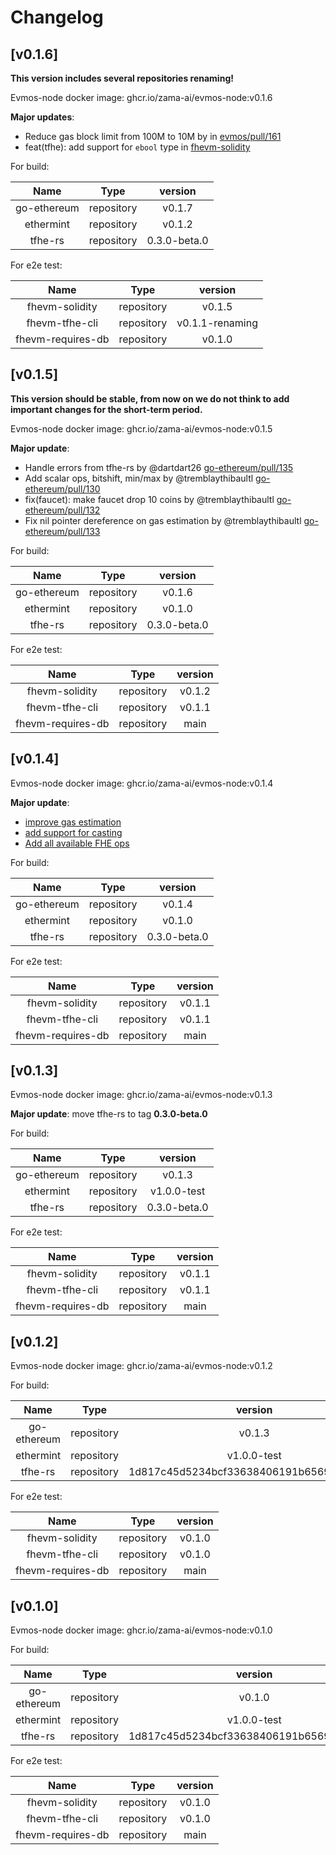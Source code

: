<!--
Guiding Principles:

Changelogs are for humans, not machines.
There should be an entry for every single version.
The same types of changes should be grouped.
Versions and sections should be linkable.
The latest version comes first.
The release date of each version is displayed.
Mention whether you follow Semantic Versioning.

Usage:

Change log entries are to be added to the Unreleased section under the
appropriate stanza (see below). Each entry should ideally include a tag and
the Github issue reference in the following format:

* (<tag>) \#<issue-number> message

The issue numbers will later be link-ified during the release process so you do
not have to worry about including a link manually, but you can if you wish.

Types of changes (Stanzas):

"Features" for new features.
"Improvements" for changes in existing functionality.
"Deprecated" for soon-to-be removed features.
"Bug Fixes" for any bug fixes.
"Client Breaking" for breaking CLI commands and REST routes used by end-users.
"API Breaking" for breaking exported APIs used by developers building on SDK.
"State Machine Breaking" for any changes that result in a different AppState given same genesisState and txList.

Ref: https://keepachangelog.com/en/1.0.0/
-->

# Changelog

## [v0.1.6]

**This version includes several repositories renaming!**

Evmos-node docker image: ghcr.io/zama-ai/evmos-node:v0.1.6

**Major updates**: 
* Reduce gas block limit from 100M to 10M by in [evmos/pull/161](https://github.com/zama-ai/evmos/pull/161)
* feat(tfhe): add support for `ebool` type in [fhevm-solidity](https://github.com/zama-ai/fhevm-solidity/pull/86)

For build:

|    Name     |    Type    |                 version                  |
| :---------: | :--------: | :--------------------------------------: |
| go-ethereum | repository |                  v0.1.7                  |
|  ethermint  | repository |                  v0.1.2                  |
|   tfhe-rs   | repository |               0.3.0-beta.0               |


For e2e test:

|       Name        |    Type    |     version     |
| :---------------: | :--------: | :-------------: |
|  fhevm-solidity   | repository |     v0.1.5      |
|  fhevm-tfhe-cli   | repository | v0.1.1-renaming |
| fhevm-requires-db | repository |     v0.1.0      |


## [v0.1.5]

**This version should be stable, from now on we do not think to add important changes for the short-term period.**

Evmos-node docker image: ghcr.io/zama-ai/evmos-node:v0.1.5

**Major update**: 
* Handle errors from tfhe-rs by @dartdart26 [go-ethereum/pull/135](https://github.com/zama-ai/go-ethereum/pull/135)
* Add scalar ops, bitshift, min/max by @tremblaythibaultl [go-ethereum/pull/130](https://github.com/zama-ai/go-ethereum/pull/130)
* fix(faucet): make faucet drop 10 coins by @tremblaythibaultl [go-ethereum/pull/132](https://github.com/zama-ai/go-ethereum/pull/132)
* Fix nil pointer dereference on gas estimation by @tremblaythibaultl [go-ethereum/pull/133](https://github.com/zama-ai/go-ethereum/pull/133)

For build:

|    Name     |    Type    |                 version                  |
| :---------: | :--------: | :--------------------------------------: |
| go-ethereum | repository |                  v0.1.6                  |
|  ethermint  | repository |                  v0.1.0                  |
|   tfhe-rs   | repository |               0.3.0-beta.0               |


For e2e test:

|     Name           |    Type    | version |
| :-----------:      | :--------: | :-----: |
| fhevm-solidity     | repository | v0.1.2  |
| fhevm-tfhe-cli     | repository | v0.1.1  |
| fhevm-requires-db  | repository |  main   |

## [v0.1.4]

Evmos-node docker image: ghcr.io/zama-ai/evmos-node:v0.1.4

**Major update**: 
- [improve gas estimation](https://github.com/zama-ai/go-ethereum/pull/124)
- [add support for casting](https://github.com/zama-ai/go-ethereum/pull/118])
- [Add all available FHE ops](https://github.com/zama-ai/go-ethereum/pull/120)

For build:

|    Name     |    Type    |                 version                  |
| :---------: | :--------: | :--------------------------------------: |
| go-ethereum | repository |                  v0.1.4                  |
|  ethermint  | repository |                  v0.1.0                  |
|   tfhe-rs   | repository |               0.3.0-beta.0               |


For e2e test:

|     Name           |    Type    | version |
| :-----------:      | :--------: | :-----: |
| fhevm-solidity     | repository | v0.1.1  |
| fhevm-tfhe-cli     | repository | v0.1.1  |
| fhevm-requires-db  | repository |  main   |

## [v0.1.3]

Evmos-node docker image: ghcr.io/zama-ai/evmos-node:v0.1.3

**Major update**: move tfhe-rs to tag __0.3.0-beta.0__

For build:

|    Name     |    Type    |                 version                  |
| :---------: | :--------: | :--------------------------------------: |
| go-ethereum | repository |                  v0.1.3                  |
|  ethermint  | repository |                v1.0.0-test               |
|   tfhe-rs   | repository |               0.3.0-beta.0               |


For e2e test:

|     Name           |    Type    | version |
| :-----------:      | :--------: | :-----: |
| fhevm-solidity     | repository | v0.1.1  |
| fhevm-tfhe-cli     | repository | v0.1.1  |
| fhevm-requires-db  | repository |  main   |

## [v0.1.2]

Evmos-node docker image: ghcr.io/zama-ai/evmos-node:v0.1.2

For build:

|    Name     |    Type    |                 version                  |
| :---------: | :--------: | :--------------------------------------: |
| go-ethereum | repository |                  v0.1.3                  |
|  ethermint  | repository |                v1.0.0-test               |
|   tfhe-rs   | repository | 1d817c45d5234bcf33638406191b656998b30c2a |


For e2e test:

|     Name           |    Type    | version |
| :-----------:      | :--------: | :-----: |
| fhevm-solidity     | repository | v0.1.0  |
| fhevm-tfhe-cli     | repository | v0.1.0  |
| fhevm-requires-db  | repository |  main   |


## [v0.1.0]

Evmos-node docker image: ghcr.io/zama-ai/evmos-node:v0.1.0

For build:

|    Name     |    Type    |                 version                  |
| :---------: | :--------: | :--------------------------------------: |
| go-ethereum | repository |                  v0.1.0                  |
|  ethermint  | repository |                v1.0.0-test               |
|   tfhe-rs   | repository | 1d817c45d5234bcf33638406191b656998b30c2a |


For e2e test:

|     Name           |    Type    | version |
| :-----------:      | :--------: | :-----: |
| fhevm-solidity     | repository | v0.1.0  |
| fhevm-tfhe-cli     | repository | v0.1.0  |
| fhevm-requires-db  | repository |  main   |

